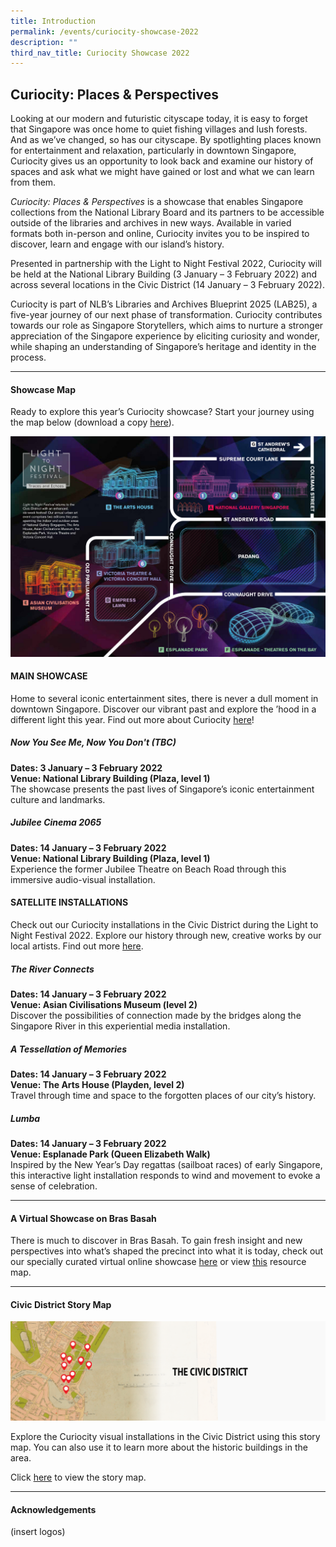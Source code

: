 ```yaml
---
title: Introduction
permalink: /events/curiocity-showcase-2022
description: ""
third_nav_title: Curiocity Showcase 2022
---
```

## **Curiocity: Places & Perspectives**
Looking at our modern and futuristic cityscape today, it is easy to forget that Singapore was once home to quiet fishing villages and lush forests. And as we’ve changed, so has our cityscape. By spotlighting places known for entertainment and relaxation, particularly in downtown Singapore, Curiocity gives us an opportunity to look back and examine our history of spaces and ask what we might have gained or lost and what we can learn from them.

*Curiocity: Places & Perspectives* is a showcase that enables Singapore collections from the National Library Board and its partners to be accessible outside of the libraries and archives in new ways. Available in varied formats both in-person and online, Curiocity invites you to be inspired to discover, learn and engage with our island’s history.

Presented in partnership with the Light to Night Festival 2022, Curiocity will be held at the National Library Building (3 January – 3 February 2022) and across several locations in the Civic District (14 January – 3 February 2022).

Curiocity is part of NLB’s Libraries and Archives Blueprint 2025 (LAB25), a five-year journey of our next phase of transformation. Curiocity contributes towards our role as Singapore Storytellers, which aims to nurture a stronger appreciation of the Singapore experience by eliciting curiosity and wonder, while shaping an understanding of Singapore’s heritage and identity in the process.


___

#### **Showcase Map**

Ready to explore this year’s Curiocity showcase? Start your journey using the map below (download a copy [here](/files/sample-light-map.pdf)). 

![Alt text for image on Isomer site](/images/sample_light_map.jpg)


#### **MAIN SHOWCASE**
Home to several iconic entertainment sites, there is never a dull moment in downtown Singapore. Discover our vibrant past and explore the ’hood in a different light this year. Find out more about Curiocity [here](https://curiocity.nlb.gov.sg/events/curiocity-showcase-2022/main)!

##### **Now You See Me, Now You Don't (TBC)**
**Dates: 3 January – 3 February 2022
<br>Venue: National Library Building (Plaza, level 1)**
<br>The showcase presents the past lives of Singapore’s iconic entertainment culture and landmarks.
<br>
##### **Jubilee Cinema 2065**
**Dates: 14 January – 3 February 2022
<br>Venue: National Library Building (Plaza, level 1)**
<br>Experience the former Jubilee Theatre on Beach Road through this immersive audio-visual installation.

#### **SATELLITE INSTALLATIONS**
Check out our Curiocity installations in the Civic District during the Light to Night Festival 2022. Explore our history through new, creative works by our local artists. Find out more [here](https://curiocity.nlb.gov.sg/events/curiocity-showcase-2022/satellite).

##### **The River Connects**
**Dates: 14 January – 3 February 2022
<br>Venue: Asian Civilisations Museum (level 2)**
<br>Discover the possibilities of connection made by the bridges along the Singapore River in this experiential media installation.
<br>
##### **A Tessellation of Memories**
**Dates: 14 January – 3 February 2022
<br>Venue: The Arts House (Playden, level 2)**
<br>Travel through time and space to the forgotten places of our city’s history.
<br>
##### **Lumba**
**Dates: 14 January – 3 February 2022
<br>Venue: Esplanade Park (Queen Elizabeth Walk)**
<br>Inspired by the New Year’s Day regattas (sailboat races) of early Singapore, this interactive light installation responds to wind and movement to evoke a sense of celebration.

________

#### **A Virtual Showcase on Bras Basah**

There is much to discover in Bras Basah. To gain fresh insight and new perspectives into what’s shaped the precinct into what it is today, check out our specially curated virtual online showcase [here](https://curiocity.nlb.gov.sg/events/bb-showcase/intro) or view [this](https://uploads.knightlab.com/storymapjs/be07f88bbb474da1dff518b7264b010c/bras-basah-resource-map/index.html) resource map.


________

#### **Civic District Story Map**

![Alt text for image on Isomer site](/images/storymap-image-civic-district-1.png)

Explore the Curiocity visual installations in the Civic District using this story map. You can also use it to learn more about the historic buildings in the area.

Click [here](https://uploads.knightlab.com/storymapjs/04f5c05311b7e48aadefd0cdd269c308/padang-3/index.html) to view the story map.

________

#### **Acknowledgements**

(insert logos)